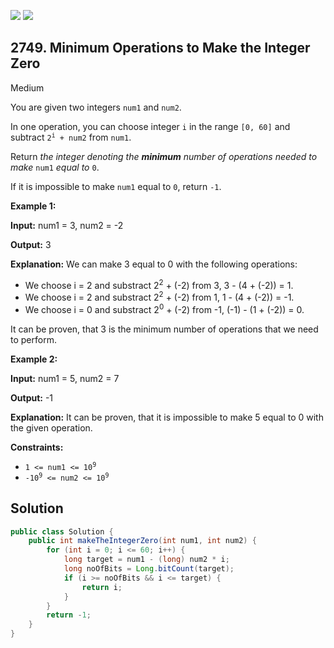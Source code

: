 [![](https://img.shields.io/github/stars/javadev/LeetCode-in-Java?label=Stars&style=flat-square)](https://github.com/javadev/LeetCode-in-Java)
[![](https://img.shields.io/github/forks/javadev/LeetCode-in-Java?label=Fork%20me%20on%20GitHub%20&style=flat-square)](https://github.com/javadev/LeetCode-in-Java/fork)

## 2749\. Minimum Operations to Make the Integer Zero

Medium

You are given two integers `num1` and `num2`.

In one operation, you can choose integer `i` in the range `[0, 60]` and subtract <code>2<sup>i</sup> + num2</code> from `num1`.

Return _the integer denoting the **minimum** number of operations needed to make_ `num1` _equal to_ `0`.

If it is impossible to make `num1` equal to `0`, return `-1`.

**Example 1:**

**Input:** num1 = 3, num2 = -2

**Output:** 3

**Explanation:** We can make 3 equal to 0 with the following operations: 
- We choose i = 2 and substract 2<sup>2</sup> + (-2) from 3, 3 - (4 + (-2)) = 1. 
- We choose i = 2 and substract 2<sup>2</sup> + (-2) from 1, 1 - (4 + (-2)) = -1. 
- We choose i = 0 and substract 2<sup>0</sup> + (-2) from -1, (-1) - (1 + (-2)) = 0. 

It can be proven, that 3 is the minimum number of operations that we need to perform.

**Example 2:**

**Input:** num1 = 5, num2 = 7

**Output:** -1

**Explanation:** It can be proven, that it is impossible to make 5 equal to 0 with the given operation.

**Constraints:**

*   <code>1 <= num1 <= 10<sup>9</sup></code>
*   <code>-10<sup>9</sup> <= num2 <= 10<sup>9</sup></code>

## Solution

```java
public class Solution {
    public int makeTheIntegerZero(int num1, int num2) {
        for (int i = 0; i <= 60; i++) {
            long target = num1 - (long) num2 * i;
            long noOfBits = Long.bitCount(target);
            if (i >= noOfBits && i <= target) {
                return i;
            }
        }
        return -1;
    }
}
```